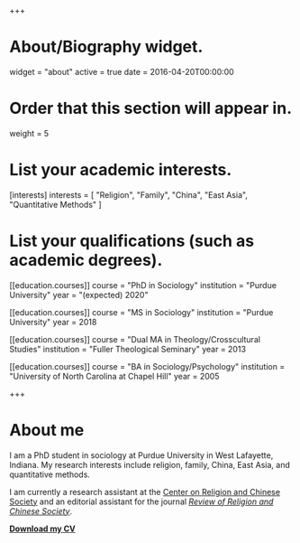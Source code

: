 +++
# About/Biography widget.
widget = "about"
active = true
date = 2016-04-20T00:00:00

# Order that this section will appear in.
weight = 5

# List your academic interests.
[interests]
  interests = [
     "Religion",
     "Family",
     "China",
     "East Asia",
     "Quantitative Methods"
   ]

# List your qualifications (such as academic degrees).
[[education.courses]]
  course = "PhD in Sociology"
  institution = "Purdue University"
  year = "(expected) 2020"

[[education.courses]]
  course = "MS in Sociology"
  institution = "Purdue University"
  year = 2018

[[education.courses]]
  course = "Dual MA in Theology/Crosscultural Studies"
  institution = "Fuller Theological Seminary"
  year = 2013

[[education.courses]]
  course = "BA in Sociology/Psychology"
  institution = "University of North Carolina at Chapel Hill"
  year = 2005

+++
# About me

I am a PhD student in sociology at Purdue University in West Lafayette, Indiana. My research interests include religion, family, China, East Asia, and quantitative methods.

I am currently a research assistant at the [Center on Religion and Chinese Society](http://purdue.edu/crcs) and an editorial assistant for the journal [*Review of Religion and Chinese Society*](http://booksandjournals.brillonline.com/content/journals/22143955).

[**Download my CV**](http://)
